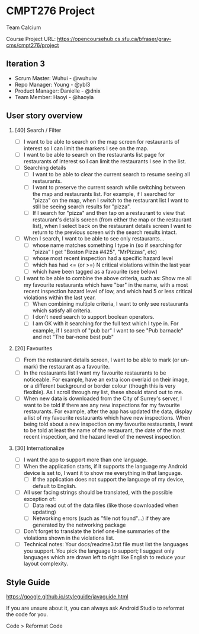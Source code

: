 # CMPT276 Project

Team Calcium

Course Project URL: https://opencoursehub.cs.sfu.ca/bfraser/grav-cms/cmpt276/project

## Iteration 3

* Scrum Master: Wuhui - @wuhuiw
* Repo Manager: Young - @ybl3
* Product Manager: Danielle - @dnix
* Team Member: Haoyi - @haoyia

## User story overview

1. [40] Search / Filter

    * [ ] I want to be able to search on the map screen for restaurants of interest so I can limit the markers I see on the map.
    * [ ] I want to be able to search on the restaurants list page for restaurants of interest so I can limit the restaurants I see in the list.
    * [ ] Searching details
        * [ ] I want to be able to clear the current search to resume seeing all restaurants.
        * [ ] I want to preserve the current search while switching between the map and restaurants list. For example, if I searched for "pizza" on the map, when I switch to the restaurant list I want to still be seeing search results for "pizza".
        * [ ] If I search for "pizza" and then tap on a restaurant to view that restaurant's details screen (from either the map or the restaurant list), when I select back on the restaurant details screen I want to return to the previous screen with the search results intact.
    * [ ] When I search, I want to be able to see only restaurants...
        * [ ] whose name matches something I type in (so if searching for "pizza" I get "Boston Pizza #425", "MrPizzas", etc)
        * [ ] whose most recent inspection had a specific hazard level
        * [ ] which has had <= (or >=) N critical violations within the last year
        * [ ] which have been tagged as a favourite (see below)
    * [ ] I want to be able to combine the above criteria, such as: Show me all my favourite restaurants which have "bar" in the name, with a most recent inspection hazard level of low, and which had 5 or less critical violations within the last year.
        * [ ] When combining multiple criteria, I want to only see restaurants which satisfy all criteria.
        * [ ] I don't need search to support boolean operators.
        * [ ] I am OK with it searching for the full text which I type in. For example, if I search of "pub bar" I want to see "Pub barnacle" and not "The bar-none best pub"

2. [20] Favourites

    * [ ] From the restaurant details screen, I want to be able to mark (or un-mark) the restaurant as a favourite.
    * [ ] In the restaurants list I want my favourite restaurants to be noticeable. For example, have an extra icon overlaid on their image, or a different background or border colour (though this is very flexible). As I scroll through my list, these should stand out to me.
    * [ ] When new data is downloaded from the City of Surrey's server, I want to be told if there are any new inspections for my favourite restaurants.
For example, after the app has updated the data, display a list of my favourite restaurants which have new inspections.
When being told about a new inspection on my favourite restaurants, I want to be told at least the name of the restaurant, the date of the most recent inspection, and the hazard level of the newest inspection.

3. [30] Internationalize

    * [ ] I want the app to support more than one language.
    * [ ] When the application starts, if it supports the language my Android device is set to, I want it to show me everything in that language.
        * [ ] If the application does not support the language of my device, default to English.
    * [ ] All user facing strings should be translated, with the possible exception of:
        * [ ] Data read out of the data files (like those downloaded when updating)
        * [ ] Networking errors (such as "file not found"...) if they are generated by the networking package
    * [ ] Don't forget to translate the brief one-line summaries of the violations shown in the violations list.
    * [ ] Technical notes: Your docs/readme3.txt file must list the languages you support. You pick the language to support; I suggest only languages which are drawn left to right like English to reduce your layout complexity.

## Style Guide

https://google.github.io/styleguide/javaguide.html

If you are unsure about it, you can always ask Android Studio to reformat the code for you.

Code > Reformat Code
